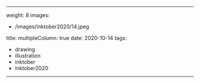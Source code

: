 
---
weight: 8
images:
- /images/inktober2020/14.jpeg

title:
multipleColumn: true
date: 2020-10-14
tags:
- drawing
- illustration
- inktober
- inktober2020
---

